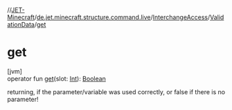 //[JET-Minecraft](../../../../index.md)/[de.jet.minecraft.structure.command.live](../../index.md)/[InterchangeAccess](../index.md)/[ValidationData](index.md)/[get](get.md)

# get

[jvm]\
operator fun [get](get.md)(slot: [Int](https://kotlinlang.org/api/latest/jvm/stdlib/kotlin/-int/index.html)): [Boolean](https://kotlinlang.org/api/latest/jvm/stdlib/kotlin/-boolean/index.html)

returning, if the parameter/variable was used correctly, or false if there is no parameter!
